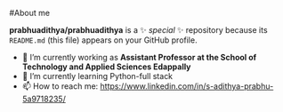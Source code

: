 #About me


**prabhuadithya/prabhuadithya** is a ✨ _special_ ✨ repository because its `README.md` (this file) appears on your GitHub profile.



- 🔭 I’m currently working as **Assistant Professor at the School of Technology and Applied Sciences Edappally**
- 🌱 I’m currently learning Python-full stack
- 📫 How to reach me: https://www.linkedin.com/in/s-adithya-prabhu-5a9718235/
